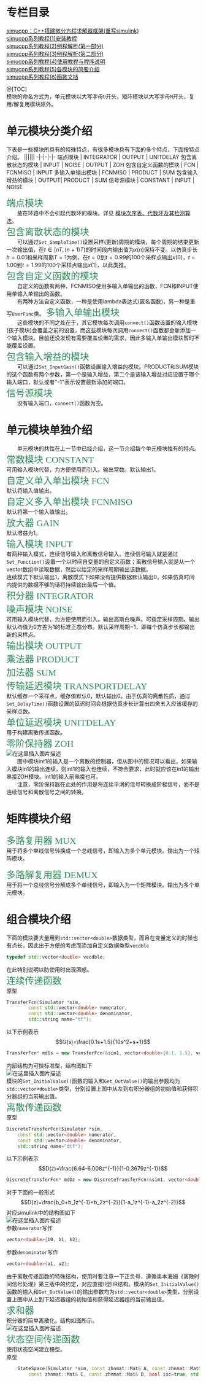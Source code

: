 ﻿# 专栏目录
[simucpp：C++搭建微分方程求解器框架(重写simulink)](https://blog.csdn.net/qq_34288751/article/details/117740605)  
[simucpp系列教程(1)安装教程](https://blog.csdn.net/qq_34288751/article/details/121111051)  
[simucpp系列教程(2)例程解析(第一部分)](https://blog.csdn.net/qq_34288751/article/details/121112003)  
[simucpp系列教程(3)例程解析(第二部分)](https://blog.csdn.net/qq_34288751/article/details/122155363)  
[simucpp系列教程(4)使用教程与程序说明](https://blog.csdn.net/qq_34288751/article/details/122285634)  
[simucpp系列教程(5)各模块的简要介绍](https://blog.csdn.net/qq_34288751/article/details/122724035)  
[simucpp系列教程(6)函数文档](https://blog.csdn.net/qq_34288751/article/details/123325005)

@[TOC]  
模块的命名方式为，单元模块以大写字母`U`开头，矩阵模块以大写字母`M`开头，复用/解复用模块除外。

# 单元模块分类介绍
下表是一些模块所具有的特殊特点，有很多模块具有下面的多个特点，下面按特点介绍。
||||||
-|-|-|-|-
端点模块 | INTEGRATOR | OUTPUT | UNITDELAY
包含离散状态的模块 | INPUT  | NOISE | OUTPUT | ZOH
包含自定义函数的模块 | FCN | FCNMISO | INPUT
多输入单输出模块 | FCNMISO | PRODUCT | SUM
包含输入增益的模块 | OUTPUT| PRODUCT | SUM
信号源模块 | CONSTANT | INPUT | NOISE

<font color=#2E8B57 size=5 face="KaiTi">端点模块</font>  
&emsp;&emsp;放在环路中不会引起代数环的模块。详见 [模块次序表、代数环及其检测算法](https://blog.csdn.net/qq_34288751/article/details/122648967)。  
<font color=#2E8B57 size=5 face="KaiTi">包含离散状态的模块</font>  
&emsp;&emsp;可以通过`Set_SampleTime()`设置采样(更新)周期的模块，每个周期的结束更新一次输出值，在$t\in[nT,(n+1)T)$的时间段内输出值为$x(n)$保持不变。以仿真步长$h=0.01$和采样周期$T=1$为例，在$t=0$到$t=0.99$的100个采样点输出$x(0)$，$t=1.00$到$t=1.99$的100个采样点输出$x(1)$，以此类推。  
<font color=#2E8B57 size=5 face="KaiTi">包含自定义函数的模块</font>  
&emsp;&emsp;自定义的函数有两种，FCNMISO使用多输入单输出的函数，FCN和INPUT使用单输入单输出的函数。  
&emsp;&emsp;有两种方法自定义函数，一种是使用lambda表达式(匿名函数)，另一种是重写`UserFunc`类。
<font color=#2E8B57 size=5 face="KaiTi">多输入单输出模块</font>  
&emsp;&emsp;这些模块的不同之处在于，其它模块每次调用`connect()`函数设置的输入模块(孩子模块)会覆盖之前的设置，而这些模块每次调用`connect()`函数都会新添加一个输入模块。目前还没发现有需要覆盖设置的需求，因此多输入单输出模块暂时不能覆盖设置。  
<font color=#2E8B57 size=5 face="KaiTi">包含输入增益的模块</font>  
&emsp;&emsp;可以通过`Set_InputGain()`函数设置输入增益的模块。PRODUCT和SUM模块的这个函数有两个参数，第一个是输入增益，第二个是该输入增益对应设置于哪个输入端口，默认或者"-1"表示设置最新添加的端口。  
<font color=#2E8B57 size=5 face="KaiTi">信号源模块</font>  
&emsp;&emsp;没有输入端口，`connect()`函数为空。

# 单元模块单独介绍
&emsp;&emsp;单元模块的共性在上一节中已经介绍，这一节介绍每个单元模块独有的特点。  
<font color=#2E8B57 size=5 face="KaiTi">常数模块 CONSTANT</font>  
可用输入模块代替，为方便使用而引入。输出常数。默认输出1。  
<font color=#2E8B57 size=5 face="KaiTi">自定义单入单出模块 FCN</font>  
默认将输入值输出。  
<font color=#2E8B57 size=5 face="KaiTi">自定义多入单出模块 FCNMISO</font>  
默认将第一个输入值输出。  
<font color=#2E8B57 size=5 face="KaiTi">放大器 GAIN</font>  
默认增益为1。  
<font color=#2E8B57 size=5 face="KaiTi">输入模块 INPUT</font>  
有两种输入模式，连续信号输入和离散信号输入。连续信号输入就是通过`Set_Function()`设置一个以时间自变量的自定义函数；离散信号输入就是从一个vector数组中读取数据，然后以给定的采样周期输出该数据。  
连续模式下默认输出1，离散模式下如果没有提供数据默认输出0，如果仿真时间内提供的数据不够的话将持续输出最后一个值。  
<font color=#2E8B57 size=5 face="KaiTi">积分器 INTEGRATOR</font>  
<font color=#2E8B57 size=5 face="KaiTi">噪声模块 NOISE</font>  
可用输入模块代替，为方便使用而引入。输出高斯白噪声。可指定采样周期。输出默认均值为0方差为1的标准正态分布。默认采样周期$-1$，即每个仿真步长都输出新的采样点。  
<font color=#2E8B57 size=5 face="KaiTi">输出模块 OUTPUT</font>  
<font color=#2E8B57 size=5 face="KaiTi">乘法器 PRODUCT</font>  
<font color=#2E8B57 size=5 face="KaiTi">加法器 SUM</font>  
<font color=#2E8B57 size=5 face="KaiTi">传输延迟模块 TRANSPORTDELAY</font>  
默认缓存一个采样点，缓存值默认0，默认输出0。由于仿真的离散性质，通过`Set_DelayTime()`函数设置的延迟时间会根据仿真步长计算出四舍五入应该缓存的采样点数。  
<font color=#2E8B57 size=5 face="KaiTi">单位延迟模块 UNITDELAY</font>  
用于构建离散传递函数。  
<font color=#2E8B57 size=5n face="KaiTi">零阶保持器 ZOH</font>  
![在这里插入图片描述](https://img-blog.csdnimg.cn/aa63cb00297c4d53a21de26f5ef9b333.png?x-oss-process=image/watermark,type_d3F5LXplbmhlaQ,shadow_50,text_Q1NETiBA5om-5LiN5Yiw5pyN5Yqh5ZmoMTcwMw==,size_10,color_FFFFFF,t_70,g_se,x_16#pic_center)  
&emsp;&emsp;图中模块int1的输入是一个离散的控制器，但从图中的情况可以看出，如果输入模块in1的输出连续，则int1的输入也连续，不符合要求，此时就应该在in1的输出串接ZOH模块。int1的输入前串接也可。  
&emsp;&emsp;注意，零阶保持器在此处的作用是将连续平滑的信号转换成阶梯信号，而不是连续信号和离散信号之间的转换。  

# 矩阵模块介绍
<font color=#2E8B57 size=5n face="KaiTi">多路复用器 MUX</font>  
用于将多个单线信号转换成一个总线信号，即输入为多个单元模块。输出为一个矩阵模块。

<font color=#2E8B57 size=5n face="KaiTi">多路解复用器 DEMUX</font>  
用于将一个总线信号分解成多个单线信号，即输入为一个矩阵模块。输出为多个单元模块。

# 组合模块介绍
下面的模块要大量用到`std::vector<double>`数据类型，而且在变量定义的时候也有点长，因此出于方便的考虑而添加自定义数据类型`vecdble`
```cpp
typedef std::vector<double> vecdble;
```
在此特别说明以防使用时出现困惑。  
<font color=#2E8B57 size=5 face="KaiTi">连续传递函数</font>  
原型
```cpp
TransferFcn(Simulator *sim,
        const std::vector<double> numerator,
        const std::vector<double> denominator,
        std::string name="tf");
```
以下示例表示
$$G(s)=\frac{0.1s+1.5}{10s^2+s+1}$$
```cpp
TransferFcn* mdGs = new TransferFcn(&sim1, vector<double>{0.1, 1.5}, vector<double>{10, 2, 0});
```
内部结构为可控标准型，结构图如下  
![在这里插入图片描述](https://img-blog.csdnimg.cn/7ec4906016b446e38bd200885c4618ae.png?x-oss-process=image/watermark,type_d3F5LXplbmhlaQ,shadow_50,text_Q1NETiBA5om-5LiN5Yiw5pyN5Yqh5ZmoMTcwMw==,size_13,color_FFFFFF,t_70,g_se,x_16)  
模块的`Set_InitialValue()`函数的输入和`Get_OutValue()`的输出参数均为`std::vector<double>`类型，分别设置上图中从左到右积分器组的初始值和获得积分器组的当前输出值。  
<font color=#2E8B57 size=5 face="KaiTi">离散传递函数</font>  
原型
```cpp
DiscreteTransferFcn(Simulator *sim,
    const std::vector<double> numerator,
    const std::vector<double> denominator,
    std::string name="dtf");
```
以下示例表示
$$D(z)=\frac{6.64-6.008z^{-1}}{1-0.3679z^{-1}}$$
```cpp
DiscreteTransferFcn* mdDz = new DiscreteTransferFcn(&sim1, vector<double>{6.64, -6.008}, vector<double>{0.3679});
```
对于下面的一般形式
$$D(z)=\frac{b_0+b_1z^{-1}+b_2z^{-2}}{1-a_1z^{-1}-a_2z^{-2}}$$
对应simulink中的结构图如下  
![在这里插入图片描述](https://img-blog.csdnimg.cn/3e3fb18d038246f3a2ba9c8d783c45e3.png?x-oss-process=image/watermark,type_d3F5LXplbmhlaQ,shadow_50,text_Q1NETiBA5om-5LiN5Yiw5pyN5Yqh5ZmoMTcwMw==,size_14,color_FFFFFF,t_70,g_se,x_16)  
参数`numerator`写作
```cpp
vector<double>{b0, b1, b2};
```
参数`denominator`写作
```cpp
vector<double>{a1, a2};
```
由于离散传递函数的特殊结构，使用时要注意一下正负号，遵循奥本海姆《离散时间信号处理》第三版中的约定，对应直接Ⅱ型IIR结构。模块的`Set_InitialValue()`函数的输入和`Get_OutValue()`的输出参数均为`std::vector<double>`类型，分别设置上图中从上到下延迟器组的初始值和获得延迟器组的当前输出值。  
<font color=#2E8B57 size=5 face="KaiTi">求和器</font>  
积分器的简单离散化。结构如图所示。  
![在这里插入图片描述](https://img-blog.csdnimg.cn/57b74042736a4054ba7837a1cfeae8af.png)  
<font color=#2E8B57 size=5 face="KaiTi">状态空间传递函数</font>  
使用状态空间建立模型。  
原型
```cpp
    StateSpace(Simulator *sim, const zhnmat::Mat& A, const zhnmat::Mat& B,
        const zhnmat::Mat& C, const zhnmat::Mat& D, bool isc=true, std::string name="sts");
```
